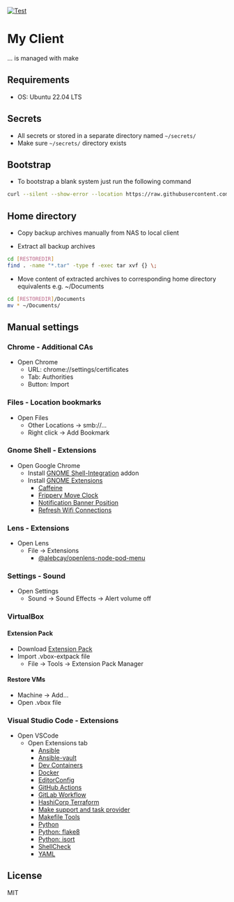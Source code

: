 [![Test](https://github.com/escalate/myclient/actions/workflows/test.yml/badge.svg?branch=master&event=push)](https://github.com/escalate/myclient/actions/workflows/test.yml)

# My Client

... is managed with make

## Requirements

* OS: Ubuntu 22.04 LTS

## Secrets

* All secrets or stored in a separate directory named `~/secrets/`
* Make sure `~/secrets/` directory exists

## Bootstrap

* To bootstrap a blank system just run the following command
```bash
curl --silent --show-error --location https://raw.githubusercontent.com/escalate/myclient/master/scripts/bootstrap.sh | bash
```

## Home directory

* Copy backup archives manually from NAS to local client

* Extract all backup archives
```bash
cd [RESTOREDIR]
find . -name "*.tar" -type f -exec tar xvf {} \;
```

* Move content of extracted archives to corresponding home directory equivalents e.g. ~/Documents
```bash
cd [RESTOREDIR]/Documents
mv * ~/Documents/
```

## Manual settings

### Chrome - Additional CAs

* Open Chrome
  * URL: chrome://settings/certificates
  * Tab: Authorities
  * Button: Import

### Files - Location bookmarks

* Open Files
  * Other Locations -> smb://...
  * Right click -> Add Bookmark

### Gnome Shell - Extensions

* Open Google Chrome
  * Install [GNOME Shell-Integration](https://chrome.google.com/webstore/detail/gnome-shell-integration/gphhapmejobijbbhgpjhcjognlahblep) addon
  * Install [GNOME Extensions](https://extensions.gnome.org)
    * [Caffeine](https://extensions.gnome.org/extension/517/caffeine/)
    * [Frippery Move Clock](https://extensions.gnome.org/extension/2/move-clock/)
    * [Notification Banner Position](https://extensions.gnome.org/extension/4105/notification-banner-position/)
    * [Refresh Wifi Connections](https://extensions.gnome.org/extension/905/refresh-wifi-connections/)

### Lens - Extensions

* Open Lens
  * File -> Extensions
    * [@alebcay/openlens-node-pod-menu](https://github.com/alebcay/openlens-node-pod-menu)

### Settings - Sound

* Open Settings
  * Sound -> Sound Effects -> Alert volume off

### VirtualBox

#### Extension Pack

* Download [Extension Pack](https://www.virtualbox.org/wiki/Downloads)
* Import .vbox-extpack file
  * File -> Tools -> Extension Pack Manager

#### Restore VMs

* Machine -> Add...
* Open .vbox file

### Visual Studio Code - Extensions

* Open VSCode
  * Open Extensions tab
    * [Ansible](https://marketplace.visualstudio.com/items?itemName=redhat.ansible)
    * [Ansible-vault](https://marketplace.visualstudio.com/items?itemName=dhoeric.ansible-vault)
    * [Dev Containers](https://marketplace.visualstudio.com/items?itemName=ms-vscode-remote.remote-containers)
    * [Docker](https://marketplace.visualstudio.com/items?itemName=ms-azuretools.vscode-docker)
    * [EditorConfig](https://marketplace.visualstudio.com/items?itemName=EditorConfig.EditorConfig)
    * [GitHub Actions](https://marketplace.visualstudio.com/items?itemName=GitHub.vscode-github-actions)
    * [GitLab Workflow](https://marketplace.visualstudio.com/items?itemName=GitLab.gitlab-workflow)
    * [HashiCorp Terraform](https://marketplace.visualstudio.com/items?itemName=HashiCorp.terraform)
    * [Make support and task provider](https://marketplace.visualstudio.com/items?itemName=carlos-algms.make-task-provider)
    * [Makefile Tools](https://marketplace.visualstudio.com/items?itemName=ms-vscode.makefile-tools)
    * [Python](https://marketplace.visualstudio.com/items?itemName=ms-python.python)
    * [Python: flake8](https://marketplace.visualstudio.com/items?itemName=ms-python.flake8)
    * [Python: isort](https://marketplace.visualstudio.com/items?itemName=ms-python.isort)
    * [ShellCheck](https://marketplace.visualstudio.com/items?itemName=timonwong.shellcheck)
    * [YAML](https://marketplace.visualstudio.com/items?itemName=redhat.vscode-yaml)

## License

MIT
